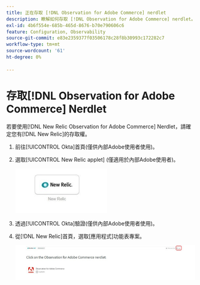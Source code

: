 ```yaml
---
title: 正在存取 [!DNL Observation for Adobe Commerce] nerdlet
description: 瞭解如何存取 [!DNL Observation for Adobe Commerce] nerdlet。
exl-id: 4b6f554e-685b-465d-8676-b70e790606c6
feature: Configuration, Observability
source-git-commit: e83e2359377f03506178c28f8b30993c172282c7
workflow-type: tm+mt
source-wordcount: '61'
ht-degree: 0%

---
```


# 存取[!DNL Observation for Adobe Commerce] Nerdlet

若要使用[!DNL New Relic Observation for Adobe Commerce] Nerdlet，請確定您有[!DNL New Relic]的存取權。

1. 前往[!UICONTROL Okta]首頁(僅供內部Adobe使用者使用)。
1. 選取[!UICONTROL New Relic applet] (僅適用於內部Adobe使用者)。

   ![New Relic applet](../../assets/tools/observation-for-adobe-commerce/new-relic-applet.jpeg)

1. 透過[!UICONTROL Okta]驗證(僅供內部Adobe使用者使用)。
1. 從[!DNL New Relic]首頁，選取[應用程式]功能表專案。

   ![New Relic首頁](../../assets/tools/observation-for-adobe-commerce/new-relic-homepage.jpeg)
